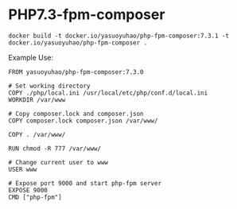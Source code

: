 # PHP7.3-fpm-composer

`docker build -t docker.io/yasuoyuhao/php-fpm-composer:7.3.1 -t docker.io/yasuoyuhao/php-fpm-composer .`

Example Use:

```
FROM yasuoyuhao/php-fpm-composer:7.3.0

# Set working directory
COPY ./php/local.ini /usr/local/etc/php/conf.d/local.ini
WORKDIR /var/www

# Copy composer.lock and composer.json
COPY composer.lock composer.json /var/www/

COPY . /var/www/

RUN chmod -R 777 /var/www/

# Change current user to www
USER www

# Expose port 9000 and start php-fpm server
EXPOSE 9000
CMD ["php-fpm"]
```